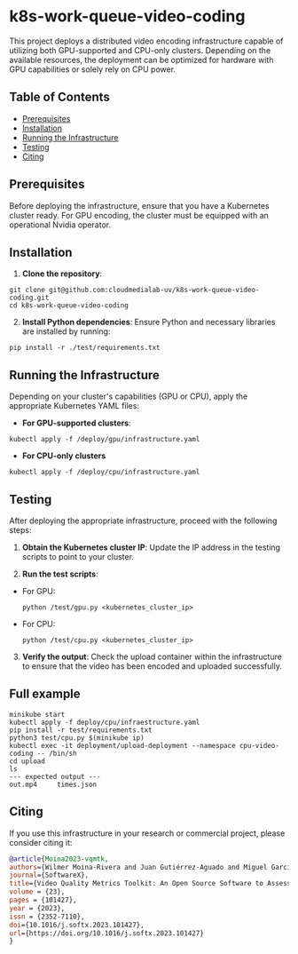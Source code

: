 # k8s-work-queue-video-coding

This project deploys a distributed video encoding infrastructure capable of utilizing both GPU-supported and CPU-only clusters. Depending on the available resources, the deployment can be optimized for hardware with GPU capabilities or solely rely on CPU power.

## Table of Contents

- [Prerequisites](#prerequisites)
- [Installation](#installation)
- [Running the Infrastructure](#running-the-infrastructure)
- [Testing](#testing)
- [Citing](#citing)

## Prerequisites

Before deploying the infrastructure, ensure that you have a Kubernetes cluster ready. For GPU encoding, the cluster must be equipped with an operational Nvidia operator.

## Installation

1. **Clone the repository**:

```
git clone git@github.com:cloudmedialab-uv/k8s-work-queue-video-coding.git
cd k8s-work-queue-video-coding
```

2. **Install Python dependencies**:
Ensure Python and necessary libraries are installed by running:

```
pip install -r ./test/requirements.txt
```

## Running the Infrastructure

Depending on your cluster's capabilities (GPU or CPU), apply the appropriate Kubernetes YAML files:

- **For GPU-supported clusters**:

```
kubectl apply -f /deploy/gpu/infrastructure.yaml
```

- **For CPU-only clusters**

```
kubectl apply -f /deploy/cpu/infrastructure.yaml
```

## Testing

After deploying the appropriate infrastructure, proceed with the following steps:

1. **Obtain the Kubernetes cluster IP**:
 Update the IP address in the testing scripts to point to your cluster.
 
2. **Run the test scripts**:
 - For GPU:
   ```
   python /test/gpu.py <kubernetes_cluster_ip>
   ```
 - For CPU:
   ```
   python /test/cpu.py <kubernetes_cluster_ip>
   ```

3. **Verify the output**:
 Check the upload container within the infrastructure to ensure that the video has been encoded and uploaded successfully.


## Full example

```
minikube start
kubectl apply -f deploy/cpu/infraestructure.yaml
pip install -r test/requirements.txt
python3 test/cpu.py $(minikube ip)
kubectl exec -it deployment/upload-deployment --namespace cpu-video-coding -- /bin/sh
cd upload
ls
--- expected output ---
out.mp4     times.json
```

## Citing

If you use this infrastructure in your research or commercial project, please consider citing it:

```bib
@article{Moina2023-vqmtk,
authors={Wilmer Moina-Rivera and Juan Gutiérrez-Aguado and Miguel Garcia-Pineda},
journal={SoftwareX},
title={Video Quality Metrics Toolkit: An Open Source Software to Assess Video Quality},
volume = {23},
pages = {101427},
year = {2023},
issn = {2352-7110},
doi={10.1016/j.softx.2023.101427},
url={https://doi.org/10.1016/j.softx.2023.101427}
}
```